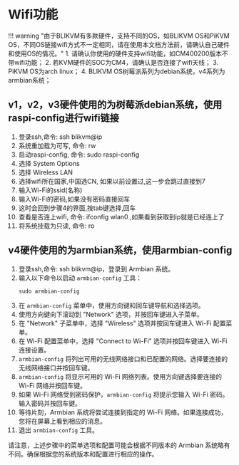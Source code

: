 # Wifi功能
!!! warning "由于BLIKVM有多款硬件，支持不同的OS，如BLIKVM OS和PiKVM OS，不同OS链接wifi方式不一定相同，请在使用本文档方法前，请确认自己硬件和使用OS的情况。"
    1. 请确认你使用的硬件支持wifi功能，如CM400200版本不带wifi功能；
    2. 若KVM硬件的SOC为CM4，请确认是否连接了wifi天线；
    3. PiKVM OS为arch linux；
    4. BLIKVM OS树莓派系列为debian系统，v4系列为armbian系统；

## **v1，v2，v3硬件使用的为树莓派debian系统，使用raspi-config进行wifi链接**

1. 登录ssh,命令: ssh blikvm@ip
2. 系统重加载为可写, 命令: rw
3. 启动raspi-config, 命令: sudo raspi-config
4. 选择 System Options
5. 选择 Wireless LAN
6. 选择wifi所在国家,中国选CN, 如果以前设置过,这一步会跳过直接到7
7. 输入Wi-Fi的ssid(名称)
8. 输入Wi-Fi的密码,如果没有密码直接回车
9. 这时会回到步骤4的界面,按tab键选择<Finish>,回车
10. 查看是否连上wifi, 命令: ifconfig wlan0 ,如果看到获取到ip就是已经连上了
11. 将系统挂载为只读, 命令: ro

## **v4硬件使用的为armbian系统，使用armbian-config**

1. 登录ssh,命令: ssh blikvm@ip，登录到 Armbian 系统。
2. 输入以下命令以启动 `armbian-config` 工具：
   ```
   sudo armbian-config
   ```
3. 在 `armbian-config` 菜单中，使用方向键和回车键导航和选择选项。
4. 使用方向键向下滚动到 "Network" 选项，并按回车键进入子菜单。
5. 在 "Network" 子菜单中，选择 "Wireless" 选项并按回车键进入 Wi-Fi 配置菜单。
6. 在 Wi-Fi 配置菜单中，选择 "Connect to Wi-Fi" 选项并按回车键进入 Wi-Fi 连接设置。
7. `armbian-config` 将列出可用的无线网络接口和已配置的网络。选择要连接的无线网络接口并按回车键。
8. `armbian-config` 将显示可用的 Wi-Fi 网络列表。使用方向键选择要连接的 Wi-Fi 网络并按回车键。
9. 如果 Wi-Fi 网络受到密码保护，`armbian-config` 将提示您输入 Wi-Fi 密码。输入密码并按回车键。
10. 等待片刻，Armbian 系统将尝试连接到指定的 Wi-Fi 网络。如果连接成功，您将在屏幕上看到相应的消息。
11. 退出 `armbian-config` 工具。

请注意，上述步骤中的菜单选项和配置可能会根据不同版本的 Armbian 系统略有不同。确保根据您的系统版本和配置进行相应的操作。

